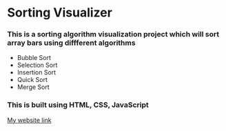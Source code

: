 # Sorting Visualizer
### This is a sorting algorithm visualization project which will sort array bars using diffferent algorithms 
- Bubble Sort 
- Selection Sort
- Insertion Sort
- Quick Sort
- Merge Sort

### This is built using HTML, CSS, JavaScript <br/>
[My website link](https://ask-anmol.github.io/calculator.github.io/)
